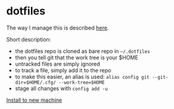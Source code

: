 # dotfiles

The way I manage this is described [here](https://developer.atlassian.com/blog/2016/02/best-way-to-store-dotfiles-git-bare-repo/).

Short description:
- the dotfiles repo is cloned as bare repo in ``~/.dotfiles``
- then you tell git that the work tree is your $HOME
- untracked files are simply ignored
- to track a file, simply add it to the repo
- to make this easier, an alias is used: ``alias config git --git-dir=$HOME/.cfg/ --work-tree=$HOME``
- stage all changes with ``config add -u``

[Install to new machine](.bin/install.sh)


